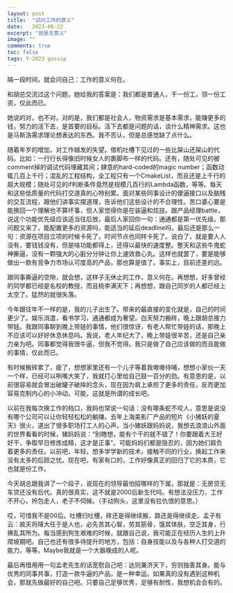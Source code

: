 ```yaml
---
layout: post
title:  "试问工作的意义"
date:   2023-06-22
excerpt: "就是无意义"
image: ""
comments: true
toc: false
tags: Y-2023 gossip
---
```


隔一段时间，就会问自己：工作的意义何在。

和胡总交流过这个问题，她给我的答案是：我们都是普通人，干一份工，领一份工资，仅此而已。

她说的对，也不对。对的是，我们都是社会人，物资需求是基本需求，能赚更多的钱，努力的活下去，是首要的目标。活下去都是问题的话，谈什么精神需求。这也是马斯洛需求理论想表达的东西。我不否认，但是总感觉缺了点什么。

随着年岁的增加，对工作越发的失望。借机吐槽下见过的一些比屎山还屎山的代码。比如：一行行长得像旧时候女人的裹脚布一样的代码。还有，随处可见的被comment掉的调试代码埋藏其间；肆意的hard-coded的magic number；函数动辄几百上千行；混乱的工程结构，全工程只有一个CmakeList，而且还是上千行的超大规模；随处可见的if判断条件竟然是规模几百行的Lambda函数，等等。每天和这些低质量的代码打交道真的心特别累。面对某些同事设计的傻逼接口以及脑残的交互流程，跟他们讲事实摆道理，告诉他们这些设计的不合理性。苦口婆心要是能换回一个理解也不算坏事，但人家觉得你是在装逼和炫技。跟产品经理battle，说这个功能优先级应该适当往后放，最后人家回你一句：通通都是第一优先级。那问题又来了，能配置更多的资源吗，能适当的延后deadline吗，最后还是那么一句：资源在项目立项的时候卡死了，时间节点也同样卡死了。说白了，就是要人人没有，要钱钱没有，但是啥功能都得上，还得以最快的速度整。整天和这些牛鬼蛇神撕逼，没有一颗强大的心脏分分钟让你上速效救心丸。这样也就罢了，要是能够做出一款有竞争力市场认可度高的产品，那也算是值了。事实上，目前还差的远。

跟同事撕逼的空隙，就会想，这样子无休止的工作，意义何在。再想想，好多曾经的同学都已经是名校的教授，而且桃李满天下；再想想，跟自己同岁的人都已经上太空了。猛然的就很失落。

今年跟往年不一样的是，我的儿子出生了。带来的最直接的变化就是，自己的时间更少了。娱乐消遣，看书学习，通通都成为奢望。白天努力搬砖，晚上跟胡总接力带娃。我跟同事聊到晚上带娃的事情，他们很惊讶，有老人帮忙带娃的话，那晚上不应该可以好好休息休息吗。我说，老人年纪大了，晚上带娃很辛苦，还是自己亲力亲为吧。同事都觉得我很牛逼，但我不觉得。我只是做了自己应该做的而且能做的事情，仅此而已。

有时候搬砖累了，疲了，想想家里还有一个儿子等着我嗷嗷待哺，想想小家伙一天一个样，已经可以咧嘴大笑了，我就打心里给自己鼓一百分的劲。有意思的是，以前很容易就会冒出破罐子破摔的念头，现在因为肩上承担了更多的责任，反而更加容易克制内心的小冲动。可能，这就是所谓的成长吧。

以前在我每次换工作的档口，我妈也常说一句话：没有哪条蛇不咬人，意思是说没有哪个公司可以让你轻轻松松的躺赚。去年上海美影厂产品的短片《小猪妖的夏天》很火，道出了很多职场打工人的心声。当小猪妖跟妈妈说，我想去浪浪山外面的世界看看的时候，猪妈妈说：“别瞎想，能有个干的就不错了！你要跟着大王好好干，争取早日修炼成精，这才是正事”。可能妈妈们都是隐忍的，因为她们肩负着更多的责任。以前吧，年轻，想多学学新的技术，接触不同的行业，换起工作来没有太多的后顾之忧。现在吧，有家有口的，工作好像真正的回归了它的本质，它也就是份工作。

今天胡总跟我讲了一个段子，说现在的领导最怕招哪样的下属，那就是：无房贷无车贷还没有后代。真的很真实，这不就是2000后新生代吗。有想法没压力，工作不开心，拎包走人，老子不伺候。（手动狗头，这里没有拉仇恨的意思。）

哎，可惜我不是00后。吐槽归吐槽，砖还是得继续搬，路还是得继续走。孟子有云：故天将降大任于是人也，必先苦其心智，劳其筋骨，饿其体肤，空乏其身，行拂乱其所为。每当感到狗生艰难的时候，就跟自己说，我可能正在经历人生的上升爬坡期吧。自己也还有很多待提升的地方，包括：自身技能以及与各种人打交道的能力，等等。Maybe我就是一个大器晚成的人呢。

最后再借用用一句孟老先生的话宽慰自己吧：达则兼济天下，穷则独善其身。能与优秀的同事共事，打造一款牛逼的产品，是一种幸运。如果真的没有遇到这种机会，那就先做最好的自己吧。只要自己足够优秀，足够有耐性，我想机会会有的。
